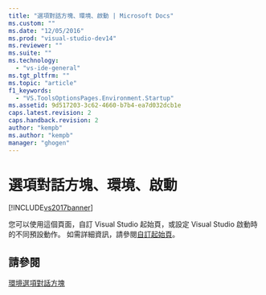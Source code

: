 ```yaml
---
title: "選項對話方塊、環境、啟動 | Microsoft Docs"
ms.custom: ""
ms.date: "12/05/2016"
ms.prod: "visual-studio-dev14"
ms.reviewer: ""
ms.suite: ""
ms.technology: 
  - "vs-ide-general"
ms.tgt_pltfrm: ""
ms.topic: "article"
f1_keywords: 
  - "VS.ToolsOptionsPages.Environment.Startup"
ms.assetid: 9d517203-3c62-4660-b7b4-ea7d032dcb1e
caps.latest.revision: 2
caps.handback.revision: 2
author: "kempb"
ms.author: "kempb"
manager: "ghogen"
---
```

# 選項對話方塊、環境、啟動
[!INCLUDE[vs2017banner](../../code-quality/includes/vs2017banner.md)]

您可以使用這個頁面，自訂 Visual Studio 起始頁，或設定 Visual Studio 啟動時的不同預設動作。  如需詳細資訊，請參閱[自訂起始頁](../../ide/customizing-the-start-page-for-visual-studio.md)。  
  
## 請參閱  
 [環境選項對話方塊](../../ide/reference/environment-options-dialog-box.md)
